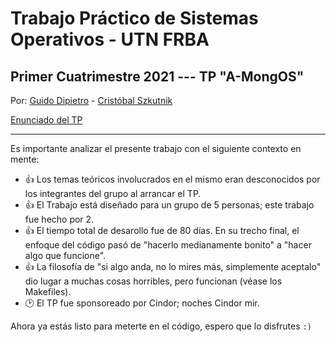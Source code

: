 # Trabajo Práctico de Sistemas Operativos - UTN FRBA
## Primer Cuatrimestre 2021 --- TP "A-MongOS"

Por: [Guido Dipietro](https://github.com/GuidoDipietro) - [Cristóbal Szkutnik](https://github.com/crisszkutnik)


[Enunciado del TP](https://docs.google.com/document/d/1u54jk7uKaa6BOAXgLuNVfeYN_mwPBje94iX_6KqvqJo/edit)

---

Es importante analizar el presente trabajo con el siguiente contexto en mente:

- :thumbsup: Los temas teóricos involucrados en el mismo eran desconocidos por los integrantes del grupo al arrancar el TP.
- :thumbsup: El Trabajo está diseñado para un grupo de 5 personas; este trabajo fue hecho por 2.
- :thumbsup: El tiempo total de desarollo fue de 80 días. En su trecho final, el enfoque del código pasó de "hacerlo medianamente bonito" a "hacer algo que funcione".
- :thumbsup: La filosofía de "si algo anda, no lo mires más, simplemente aceptalo" dio lugar a muchas cosas horribles, pero funcionan (véase los Makefiles).
- :clock2: El TP fue sponsoreado por Cindor; noches Cindor mir.

Ahora ya estás listo para meterte en el código, espero que lo disfrutes `:)`
